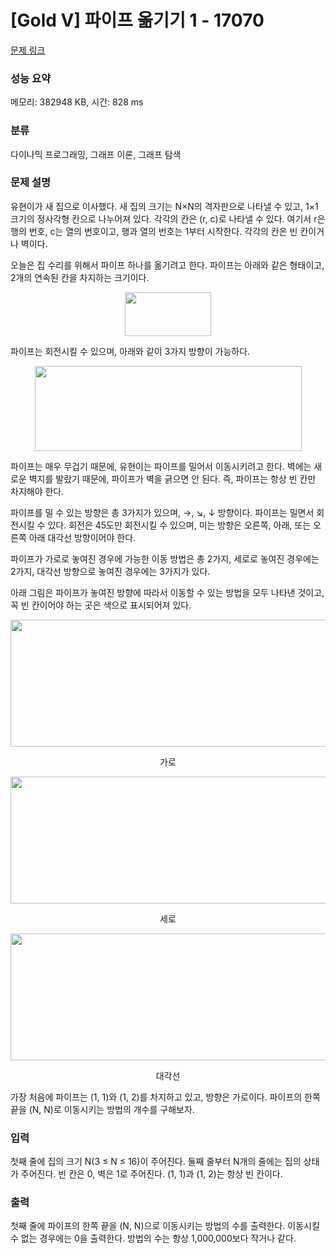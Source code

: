 # [Gold V] 파이프 옮기기 1 - 17070 

[문제 링크](https://www.acmicpc.net/problem/17070) 

### 성능 요약

메모리: 382948 KB, 시간: 828 ms

### 분류

다이나믹 프로그래밍, 그래프 이론, 그래프 탐색

### 문제 설명

<p>유현이가 새 집으로 이사했다. 새 집의 크기는 N×N의 격자판으로 나타낼 수 있고, 1×1크기의 정사각형 칸으로 나누어져 있다. 각각의 칸은 (r, c)로 나타낼 수 있다. 여기서 r은 행의 번호, c는 열의 번호이고, 행과 열의 번호는 1부터 시작한다. 각각의 칸은 빈 칸이거나 벽이다.</p>

<p>오늘은 집 수리를 위해서 파이프 하나를 옮기려고 한다. 파이프는 아래와 같은 형태이고, 2개의 연속된 칸을 차지하는 크기이다.</p>

<p style="text-align: center;"><img alt="" src="https://upload.acmicpc.net/3ceac594-87df-487d-9152-c532f7136e1e/-/preview/" style="width: 138px; height: 70px;"></p>

<p>파이프는 회전시킬 수 있으며, 아래와 같이 3가지 방향이 가능하다.</p>

<p style="text-align: center;"><img alt="" src="https://upload.acmicpc.net/b29efafa-dbae-4522-809c-76d5c184a231/-/preview/" style="width: 427px; height: 136px;"></p>

<p>파이프는 매우 무겁기 때문에, 유현이는 파이프를 밀어서 이동시키려고 한다. 벽에는 새로운 벽지를 발랐기 때문에, 파이프가 벽을 긁으면 안 된다. 즉, 파이프는 항상 빈 칸만 차지해야 한다.</p>

<p>파이프를 밀 수 있는 방향은 총 3가지가 있으며, →, ↘, ↓ 방향이다. 파이프는 밀면서 회전시킬 수 있다. 회전은 45도만 회전시킬 수 있으며, 미는 방향은 오른쪽, 아래, 또는 오른쪽 아래 대각선 방향이어야 한다.</p>

<p>파이프가 가로로 놓여진 경우에 가능한 이동 방법은 총 2가지, 세로로 놓여진 경우에는 2가지, 대각선 방향으로 놓여진 경우에는 3가지가 있다.</p>

<p>아래 그림은 파이프가 놓여진 방향에 따라서 이동할 수 있는 방법을 모두 나타낸 것이고, 꼭 빈 칸이어야 하는 곳은 색으로 표시되어져 있다.</p>

<p style="text-align: center;"><img alt="" src="https://upload.acmicpc.net/0f445b26-4e5b-4169-8a1a-89c9e115907e/-/preview/" style="width: 578px; height: 203px;"></p>

<p style="text-align: center;">가로</p>

<p style="text-align: center;"><img alt="" src="https://upload.acmicpc.net/045d071f-0ea2-4ab5-a8db-61c215e7e7b7/-/preview/" style="width: 579px; height: 203px;"></p>

<p style="text-align: center;">세로</p>

<p style="text-align: center;"><img alt="" src="https://upload.acmicpc.net/ace5e982-6a52-4982-b51d-6c33c6b742bf/-/preview/" style="width: 886px; height: 203px;"></p>

<p style="text-align: center;">대각선</p>

<p>가장 처음에 파이프는 (1, 1)와 (1, 2)를 차지하고 있고, 방향은 가로이다. 파이프의 한쪽 끝을 (N, N)로 이동시키는 방법의 개수를 구해보자.</p>

### 입력 

 <p>첫째 줄에 집의 크기 N(3 ≤ N ≤ 16)이 주어진다. 둘째 줄부터 N개의 줄에는 집의 상태가 주어진다. 빈 칸은 0, 벽은 1로 주어진다. (1, 1)과 (1, 2)는 항상 빈 칸이다.</p>

### 출력 

 <p>첫째 줄에 파이프의 한쪽 끝을 (N, N)으로 이동시키는 방법의 수를 출력한다. 이동시킬 수 없는 경우에는 0을 출력한다. 방법의 수는 항상 1,000,000보다 작거나 같다.</p>

